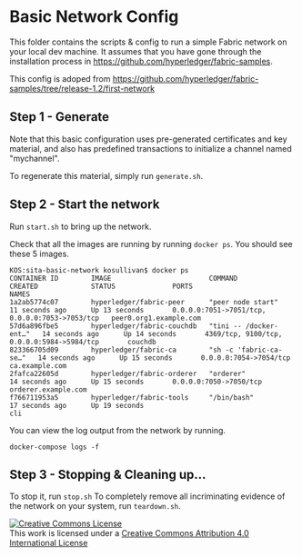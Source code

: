 # Basic Network Config

This folder contains the scripts & config to run a simple Fabric network on your local dev machine. It assumes that 
you have gone through the installation process in https://github.com/hyperledger/fabric-samples.

This config is adoped from https://github.com/hyperledger/fabric-samples/tree/release-1.2/first-network

## Step 1 - Generate

Note that this basic configuration uses pre-generated certificates and
key material, and also has predefined transactions to initialize a 
channel named "mychannel".

To regenerate this material, simply run ``generate.sh``.

## Step 2 -  Start the network

Run ``start.sh`` to bring up the network.  

Check that all the images are running by running `docker ps`. You should see these 5 images. 

```
KOS:sita-basic-network kosullivan$ docker ps
CONTAINER ID        IMAGE                        COMMAND                  CREATED             STATUS              PORTS                                            NAMES
1a2ab5774c07        hyperledger/fabric-peer      "peer node start"        11 seconds ago      Up 13 seconds       0.0.0.0:7051->7051/tcp, 0.0.0.0:7053->7053/tcp   peer0.org1.example.com
57d6a896fbe5        hyperledger/fabric-couchdb   "tini -- /docker-ent…"   14 seconds ago      Up 14 seconds       4369/tcp, 9100/tcp, 0.0.0.0:5984->5984/tcp       couchdb
823366705d09        hyperledger/fabric-ca        "sh -c 'fabric-ca-se…"   14 seconds ago      Up 15 seconds       0.0.0.0:7054->7054/tcp                           ca.example.com
2fafca22605d        hyperledger/fabric-orderer   "orderer"                14 seconds ago      Up 15 seconds       0.0.0.0:7050->7050/tcp                           orderer.example.com
f766711953a5        hyperledger/fabric-tools     "/bin/bash"              17 seconds ago      Up 19 seconds                                                        cli
```

You can view the log output from the network by running.

`docker-compose logs -f`

## Step 3 - Stopping & Cleaning up...

To stop it, run ``stop.sh``
To completely remove all incriminating evidence of the network
on your system, run ``teardown.sh``.

<a rel="license" href="http://creativecommons.org/licenses/by/4.0/"><img alt="Creative Commons License" style="border-width:0" src="https://i.creativecommons.org/l/by/4.0/88x31.png" /></a><br />This work is licensed under a <a rel="license" href="http://creativecommons.org/licenses/by/4.0/">Creative Commons Attribution 4.0 International License</a>
